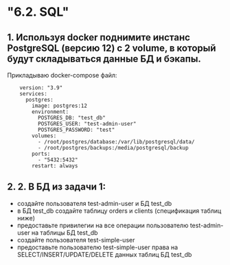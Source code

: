 # "6.2. SQL"
## 1. Используя docker поднимите инстанс PostgreSQL (версию 12) c 2 volume, в который будут складываться данные БД и бэкапы.
Прикладываю docker-compose файл:
```   
    version: "3.9"
    services:
      postgres:
        image: postgres:12
        environment:
          POSTGRES_DB: "test_db"
          POSTGRES_USER: "test-admin-user"
          POSTGRES_PASSWORD: "test"
        volumes:
          - /root/postgres/database:/var/lib/postgresql/data/
          - /root/postgres/backups:/media/postgresql/backup  
        ports:
          - "5432:5432"
        restart: always   
```
## 2. 2. В БД из задачи 1:
- создайте пользователя test-admin-user и БД test_db
- в БД test_db создайте таблицу orders и clients (спeцификация таблиц ниже)
- предоставьте привилегии на все операции пользователю test-admin-user на таблицы БД test_db
- создайте пользователя test-simple-user
- предоставьте пользователю test-simple-user права на SELECT/INSERT/UPDATE/DELETE данных таблиц БД test_db
